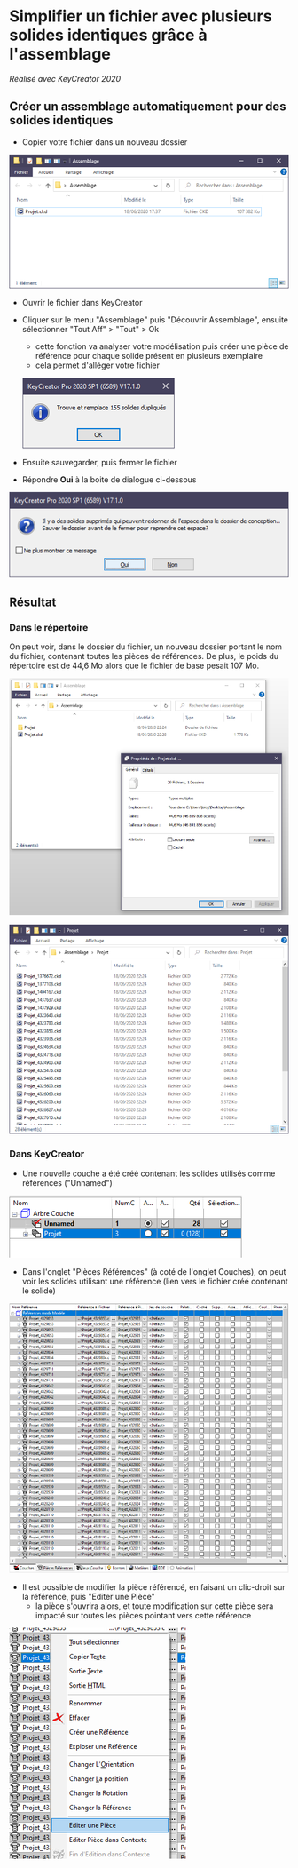 # Simplifier un fichier avec plusieurs solides identiques grâce à l'assemblage

*Réalisé avec KeyCreator 2020*

## Créer un assemblage automatiquement pour des solides identiques

- Copier votre fichier dans un nouveau dossier

![nouveau dossier](simplifier-fichier-plusieurs-solides/nouveau_dossier.png)

- Ouvrir le fichier dans KeyCreator
- Cliquer sur le menu "Assemblage" puis "Découvrir Assemblage", ensuite sélectionner "Tout Aff" > "Tout" > Ok
    - cette fonction va analyser votre modélisation puis créer une pièce de référence pour chaque solide présent en plusieurs exemplaire
    - cela permet d'alléger votre fichier
    
    ![bd résultat](simplifier-fichier-plusieurs-solides/bd_aff.png)
    
- Ensuite sauvegarder, puis fermer le fichier
- Répondre **Oui** à la boite de dialogue ci-dessous

![bd espace](simplifier-fichier-plusieurs-solides/bd_space.png)

## Résultat

### Dans le répertoire

On peut voir, dans le dossier du fichier, un nouveau dossier portant le nom du fichier, contenant toutes les pièces de références. De plus, le poids du répertoire est de 44,6 Mo alors que le fichier de base pesait 107 Mo.

![Résultat taille](simplifier-fichier-plusieurs-solides/res_size.png)

![simplifier-fichier-plusieurs-solides/Untitled%204.png](simplifier-fichier-plusieurs-solides/Untitled%204.png)

### Dans KeyCreator

- Une nouvelle couche a été créé contenant les solides utilisés comme références ("Unnamed")

![Couche unnamed](simplifier-fichier-plusieurs-solides/couche_unnamend.png)

- Dans l'onglet "Pièces Références" (à coté de l'onglet Couches), on peut voir les solides utilisant une référence (lien vers le fichier créé contenant le solide)

![Arbre des pièces de références](simplifier-fichier-plusieurs-solides/piece_reference.png)

- Il est possible de modifier la pièce référencé, en faisant un clic-droit sur la référence, puis "Editer une Pièce"
    - la pièce s'ouvrira alors, et toute modification sur cette pièce sera impacté sur toutes les pièces pointant vers cette référence

![Menu pièce de référence](simplifier-fichier-plusieurs-solides/menu_piece_ref.png)